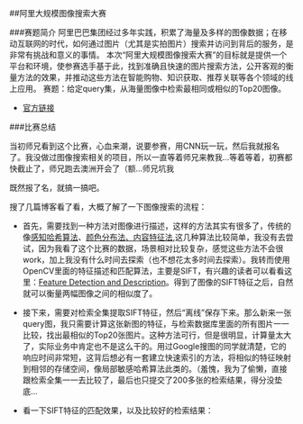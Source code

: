 ##阿里大规模图像搜索大赛


###赛题简介
阿里巴巴集团经过多年实践，积累了海量及多样的图像数据；在移动互联网的时代，如何通过图片（尤其是实拍图片）搜索并访问到背后的服务，是非常有挑战和意义的事情。 本次“阿里大规模图像搜索大赛”的目标就是提供一个平台和环境，使参赛选手基于此，找到准确且快速的图片搜索方法，公开客观的衡量方法的效果，并推动这些方法在智能购物、知识获取、推荐关联等各个领域的线上应用。
赛题：给定query集，从海量图像中检索最相同或相似的Top20图像。

- [官方链接](http://tianchi.aliyun.com/competition/introduction.htm?spm=5176.100066.333.14.UWexgq&raceId=231510)

###比赛总结

当初师兄看到这个比赛，心血来潮，说要参赛，用CNN玩一玩，然后我就报名了。我没做过图像搜索相关的项目，所以一直等着师兄来教我...等着等着，初赛都快截止了，师兄跑去澳洲开会了（额...师兄坑我

既然报了名，就搞一搞吧。

搜了几篇博客看了看，大概了解了一下图像搜索的流程：

- 首先，需要找到一种方法对图像进行描述，这样的方法其实有很多了，传统的像[感知哈希算法](http://www.ruanyifeng.com/blog/2011/07/principle_of_similar_image_search.html)、[颜色分布法、内容特征法](http://www.ruanyifeng.com/blog/2013/03/similar_image_search_part_ii.html),这几种算法比较简单，我没有去尝试，因为我看了这个比赛的数据，场景相对比较复杂，感觉这些方法不会很work，加上我没有什么时间去探索（也不想花太多时间去探索）。我转而使用OpenCV里面的特征描述和匹配算法，主要是SIFT，有兴趣的读者可以看看这里：[Feature Detection and Description](http://opencv-python-tutroals.readthedocs.org/en/latest/py_tutorials/py_feature2d/py_table_of_contents_feature2d/py_table_of_contents_feature2d.html)。得到了图像的SIFT特征之后，自然就可以衡量两幅图像之间的相似度了。

- 接下来，需要对检索全集提取SIFT特征，然后“离线”保存下来。那么新来一张query图，我只需要计算这张新图的特征，与检索数据库里面的所有图片一一比较，找出最相似的Top20张图片。这种方法可行，但是很明显，计算量太大了，实际业务中肯定也不是这么干的。用过Google搜图的同学就清楚，它的响应时间非常短，这背后想必有一套建立快速索引的方法，将相似的特征映射到相邻的存储空间，像局部敏感哈希算法此类的。（羞愧，我为了偷懒，直接跟检索全集一一去比较了，最后也只提交了200多张的检索结果，得分没垫底...

- 看一下SIFT特征的匹配效果，以及比较好的检索结果：